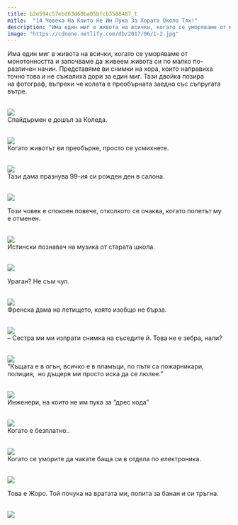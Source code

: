 ```yaml
---
title: b2e594c57ebd63d60ba05bfcb3508487_t
mitle:  "14 Човека На Които Не Им Пука За Хората Около Тях!"
description: "Има един миг в живота на всички, когато се уморяваме от монотонността и започваме да живеем живота си по малко по-различен начин. Представяме ви снимки на хора, коит"
image: "https://cdnone.netlify.com/db/2017/06/1-2.jpg"
---
```


 <p>Има един миг в живота на всички, когато се уморяваме от монотонността и започваме да живеем живота си по малко по-различен начин. Представяме ви снимки на хора, които направиха точно това и не съжалиха дори за един миг. Тази двойка позира на фотограф, въпреки че колата е преобърната заедно със съпругата вътре.</p>       <p> <br/><img src="https://cdnone.netlify.com/db/2017/06/1-2.jpg"/><br/> Спайдърмен е дошъл за Коледа.</p> <p> <br/><img src="https://cdnone.netlify.com/db/2017/06/2-1.jpg"/><br/> Когато животът ви преобърне, просто се усмихнете.</p> <p> <br/><img src="https://cdnone.netlify.com/db/2017/06/3-2.jpg"/><br/> Тази дама празнува 99-ия си рожден ден в салона.</p>      <p> <br/><img src="https://cdnone.netlify.com/db/2017/06/4-2.jpg"/><br/></p> <p>Този човек е спокоен повече, отколкото се очаква, когато полетът му е отменен.</p> <p> <br/><img src="https://cdnone.netlify.com/db/2017/06/5-2.jpg"/><br/> Истински познавач на музика от старата школа.</p> <p> <br/><img src="https://cdnone.netlify.com/db/2017/06/6-2.jpg"/><br/></p>      <p> Ураган? Не съм чул.</p> <p> <br/><img src="https://cdnone.netlify.com/db/2017/06/7-2.jpg"/><br/> Френска дама на летището, която изобщо не бърза.</p> <p> <br/><img src="https://cdnone.netlify.com/db/2017/06/8-2.jpg"/><br/> – Сестра ми ми изпрати снимка на съседите й. Това не е зебра, нали?</p> <p> <br/><img src="https://cdnone.netlify.com/db/2017/06/9-2.jpg"/><br/> “Къщата е в огън, всичко е в пламъци, по пътя са пожарникари, полиция,  но дъщеря ми просто иска да се люлее.”</p> <p> <br/><img src="https://cdnone.netlify.com/db/2017/06/10-2.jpg"/><br/> Инженери, на които не им пука за “дрес кода”</p> <p> <br/><img src="https://cdnone.netlify.com/db/2017/06/11-2.jpg"/><br/> Когато е безплатно..</p>      <p> <br/><img src="https://cdnone.netlify.com/db/2017/06/12-2.jpg"/><br/> Когато се уморите да чакате баща си в отдела по електроника.</p> <p> <br/><img src="https://cdnone.netlify.com/db/2017/06/13-2.jpg"/><br/></p> <p> Това е Жоро. Той почука на вратата ми, попита за банан и си тръгна.</p> <p> <br/><img src="https://cdnone.netlify.com/db/2017/06/14-1.jpg"/><br/></p>            